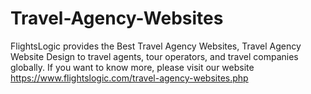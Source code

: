 # Travel-Agency-Websites
FlightsLogic provides the Best Travel Agency Websites, Travel Agency Website Design to travel agents, tour operators, and travel companies globally. If you want to know more, please visit our website https://www.flightslogic.com/travel-agency-websites.php 
